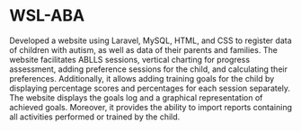 # WSL-ABA
 Developed a website using Laravel, MySQL, HTML, and CSS to register data of children with autism, as well as data of their parents and families. The website facilitates ABLLS sessions, vertical charting for progress assessment, adding preference sessions for the child, and calculating their preferences. Additionally, it allows adding training goals for the child by displaying percentage scores and percentages for each session separately. The website displays the goals log and a graphical representation of achieved goals. Moreover, it provides the ability to import reports containing all activities performed or trained by the child.
